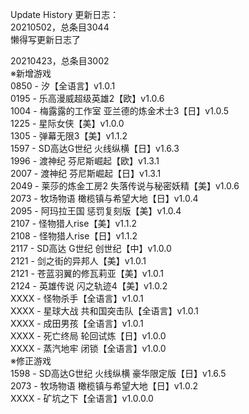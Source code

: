 Update History 更新日志：  
20210502，总条目3044  
懒得写更新日志了
  
20210423，总条目3002  
※新增游戏  
0850 - 汐【全语言】v1.0.1  
0195 - 乐高漫威超级英雄2【欧】v1.0.6  
1004 - 梅露露的工作室 亚兰德的炼金术士3【日】v1.0.5  
1225 - 星际女侠【美】v1.0.0  
1305 - 弹幕无限3【美】v1.1.2  
1597 - SD高达G世纪 火线纵横【日】v1.6.3  
1996 - 渡神纪 芬尼斯崛起【欧】v1.3.1  
2007 - 渡神纪 芬尼斯崛起【日】v1.3.1  
2049 - 莱莎的炼金工房2 失落传说与秘密妖精【美】v1.0.6  
2073 - 牧场物语 橄榄镇与希望大地【日】v1.0.4  
2095 - 阿玛拉王国 惩罚复刻版【美】v1.0.4  
2107 - 怪物猎人rise【美】v1.1.2  
2108 - 怪物猎人rise【日】v1.1.2  
2117 - SD高达 G世纪 创世纪【中】v1.0.0  
2121 - 剑之街的异邦人【美】v1.0.1  
2121 - 苍蓝羽翼的修瓦莉亚【美】v1.0.1  
2124 - 英雄传说 闪之轨迹4【美】v1.0.2  
XXXX - 怪物杀手【全语言】v1.0.1  
XXXX - 星球大战 共和国突击队【全语言】v1.0.1  
XXXX - 成田男孩【全语言】v1.0.1  
XXXX - 死亡终局 轮回试炼【日】v1.0.0  
XXXX - 蒸汽地牢 闭锁【全语言】v1.0.0  
※修正游戏  
1598 - SD高达G世纪 火线纵横 豪华限定版【日】v1.6.5  
2073 - 牧场物语 橄榄镇与希望大地【日】v1.0.2  
XXXX - 矿坑之下【全语言】v1.0.0.0
